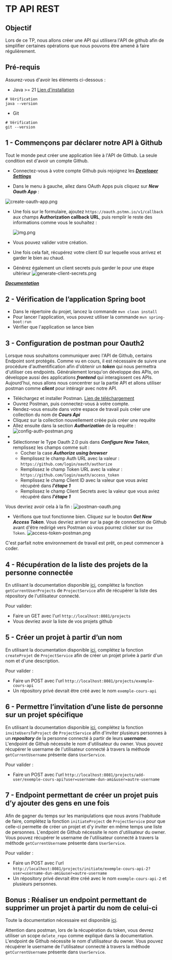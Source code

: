 # TP API REST

## Objectif

Lors de ce TP, nous allons créer une API qui utilisera l'API de github afin de simplifier certaines opérations que nous
pouvons être amené à faire régulièrement.

## Pré-requis

Assurez-vous d'avoir les éléments ci-dessous :

- Java >= 21  [Lien d'installation](https://jdk.java.net/21/)

```shell
# Vérification
java --version
```

- Git

```shell
# Vérification
git --version
```

## 1 - Commençons par déclarer notre API à Github

Tout le monde peut créer une application liée à l'API de Github. La seule condition est d'avoir un compte Github.

- Connectez-vous à votre compte Github puis rejoignez les [***Developer Settings***](https://github.com/settings/apps)

- Dans le menu à gauche, allez dans OAuth Apps puis cliquez sur ***New Oauth App*** :

![create-oauth-app.png](assets%2Fcreate-oauth-app.png)

- Une fois sur le formulaire, ajoutez `https://oauth.pstmn.io/v1/callback` aux champs **Authorization callback URL**,
  puis remplir le reste des informations comme vous le souhaitez :

  ![img.png](assets/create-github-oauth-app.png)

- Vous pouvez valider votre création.

- Une fois cela fait, récupérez votre client ID sur lequelle vous arrivez et garder le bien au chaud.
- Générez également un client secrets puis garder le pour une étape ultérieur
  ![generate-client-secrets.png](assets%2Fgenerate-client-secrets.png)

[***Documentation***](https://docs.github.com/en/apps/oauth-apps/building-oauth-apps/creating-an-oauth-app)

## 2 - Vérification de l’application Spring boot

- Dans le répertoire du projet, lancez la commande `mvn clean install`
- Pour lancer l'application, vous pouvez utiliser la commande `mvn spring-boot:run`
- Vérifier que l'application se lance bien

## 3 - Configuration de postman pour Oauth2

Lorsque nous souhaitons communiquer avec l'API de Github, certains Endpoint sont protégés. Comme vu en cours, il est
nécessaire de suivre une
procédure d'authentification afin d'obtenir un ***token*** qui nous permettra d'utiliser ces endpoints.
Généralement lorsqu'on développe des APIs, on développe aussi des applications ***frontend*** qui interagissent ces
APIs.
Aujourd'hui, nous allons nous concentrer sur la partie API et allons utiliser postman comme ***client*** pour intéragir
avec notre API.

- Téléchargez et installer Postman. [Lien de téléchargement](https://www.postman.com/downloads/)
- Ouvrez Postman, puis connectez-vous à votre compte.
- Rendez-vous ensuite dans votre espace de travail puis créer une collection du nom de ***Cours Api***
- Cliquez sur la collection nouvellement créée puis créer une requête
- Allez ensuite dans la section ***Authorization*** de la requête :
  ![config-auth-postman.png](assets%2Fconfig-auth-postman.png)
-
- Sélectionner le Type Oauth 2.0 puis dans ***Configure New Token***, remplissez les champs comme suit :
    - Cocher la case ***Authorize using browser***
    - Remplissez le champ Auth URL avec la valeur : `https://github.com/login/oauth/authorize`
    - Remplissez le champ Token URL avec la valeur : `https://github.com/login/oauth/access_token`
    - Remplissez le champ Client ID avec la valeur que vous aviez récupéré dans ***l'étape 1***
    - Remplissez le champ Client Secrets avec la valeur que vous aviez récupéré dans ***l'étape 1***

Vous devriez avoir cela à la fin :
![postman-oauth.png](assets%2Fpostman-oauth.png)

- Vérifions que tout fonctionne bien. Cliquez sur le bouton ***Get New Access Token***.
  Vous devriez arriver sur la page de connection de Github avant d'être redirigé vers Postman où vous pourrez clicker
  sur `Use Token`.
  ![access-token-postman.png](assets%2Faccess-token-postman.png)

C'est parfait notre environnement de travail est prêt, on peut commencer à coder.

## 4 - Récupération de la liste des projets de la personne connectée

En utilisant la documentation
disponible [ici](https://docs.github.com/en/rest/repos/repos?apiVersion=2022-11-28#list-repositories-for-a-user),
complétez la fonction `getCurrentUserProjects` de `ProjectService` afin de récupérer la liste des répository de
l'utilisateur connecté.

Pour valider:

- Faire un GET avec l'url `http://localhost:8081/projects`
- Vous devriez avoir la liste de vos projets github

## 5 - Créer un projet à partir d’un nom

En utilisant la documentation
disponible [ici](https://docs.github.com/en/rest/repos/repos?apiVersion=2022-11-28#create-a-repository-for-the-authenticated-user),
complétez la fonction `createProjet` de `ProjectService` afin de créer un projet privée à partir d'un nom et d'une
description.

Pour valider :

- Faire un POST avec l'url `http://localhost:8081/projects/exemple-cours-api`
- Un répository privé devrait être créé avec le nom `exemple-cours-api`

## 6 - Permettre l’invitation d’une liste de personne sur un projet spécifique

En utilisant la documentation
disponible [ici](https://docs.github.com/en/rest/collaborators/collaborators?apiVersion=2022-11-28#add-a-repository-collaborator),
complétez la fonction `inviteUsersToProject` de `ProjectService` afin d'inviter plusieurs personnes à un
***repository*** de la personne connecté à partir de leurs ***username***.
L'endpoint de Github nécessite le nom d'utilisateur du owner. Vous pouvez récupérer le username de l'utilisateur
connecté
à travers la méthode `getCurrentUsername` présente dans `UserService`.

Pour valider :

- Faire un POST avec
  l'url `http://localhost:8081/projects/add-user/exemple-cours-api?user=username-dun-ami&user=autre-username`

## 7 - Endpoint permettant de créer un projet puis d’y ajouter des gens en une fois

Afin de gagner du temps sur les manipulations que nous avons l'habitude de faire, complétez la
fonction `initiateProject` de `ProjectService` pour que celle-ci permette de créer un projet et d'y inviter en même
temps une liste de personnes.
L'endpoint de Github nécessite le nom d'utilisateur du owner. Vous pouvez récupérer le username de l'utilisateur
connecté
à travers la méthode `getCurrentUsername` présente dans `UserService`.

Pour valider :

- Faire un POST avec
  l'url `http://localhost:8081/projects/initiate/exemple-cours-api-2?user=username-dun-ami&user=autre-username`
- Un répository privé devrait être créé avec le nom `exemple-cours-api-2` et plusieurs personnes.

## Bonus : Réaliser un endpoint permettant de supprimer un projet à partir du nom de celui-ci

Toute la documentation nécessaire est
disponible [ici](https://docs.github.com/en/rest/repos/repos?apiVersion=2022-11-28#delete-a-repository).

Attention dans postman, lors de la récupération du token, vous devrez utiliser un scope `delete_repo` comme expliqué
dans la documentation.
L'endpoint de Github nécessite le nom d'utilisateur du owner. Vous pouvez récupérer le username de l'utilisateur
connecté
à travers la méthode `getCurrentUsername` présente dans `UserService`.